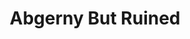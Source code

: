 ---
slug: abgerny-but-ruined-1705
title: Abgerny But Ruined
description: "Abgerny But Ruined is an exciting online game. Play for free directly in your browser!"
icon: /images/popular_mods/Abgerny But Ruined.png
url: https://wowtbc.net/sprunkin/abgerny-ruined/index.html
previewImage: /images/popular_mods/Abgerny But Ruined.png
type: popular mods

# SEO配置
seo:
  title: "Abgerny But Ruined - Play Free Online Game | Fun Browser Games"
  description: "Abgerny But Ruined - Play this fun online game for free in your browser. No download required!"
  ogImage: "/images/popular_mods/Abgerny But Ruined.png"
  keywords: "abgerny-but-ruined-1705, online game, browser game, free game, popular mods game, play online"

videoUrls:
  - https://www.youtube.com/embed/example1
  - https://www.youtube.com/embed/example2

whyPlay:
  title: "Why Play Abgerny But Ruined?"
  items:
    - "Immersive Gameplay: Abgerny But Ruined offers an engaging and immersive gaming experience that will keep you entertained for hours"
    - "Challenging Levels: Test your skills with increasingly difficult challenges and obstacles"
    - "Beautiful Graphics: Enjoy stunning visuals and smooth animations that bring the game world to life"
    - "Regular Updates: New content and features are added regularly to keep the game fresh and exciting"
    - "Free to Play: Experience all the fun without spending a penny"
    - "Community Features: Connect with other players, share strategies, and compete for high scores"
    - "Cross-Platform: Play on any device with a web browser, no downloads required"

features:
  title: "Key Features of Abgerny But Ruined"
  image: "/images/popular_mods/Abgerny But Ruined.png"
  items:
    - "Intuitive Controls: Easy to learn controls make Abgerny But Ruined accessible for players of all skill levels"
    - "Multiple Game Modes: Enjoy various gameplay options that provide different challenges and experiences"
    - "Character Customization: Personalize your gaming experience with unique characters and items"
    - "Achievement System: Complete special tasks to earn rewards and recognition"
    - "Leaderboards: Compete with players worldwide and see who can achieve the highest scores"

characteristics:
  title: "Game Characteristics"
  image: "/images/popular_mods/Abgerny But Ruined.png"
  items:
    - "Genre: Popular mods game with elements of strategy and skill"
    - "Difficulty: Suitable for both casual gamers and those seeking a challenge"
    - "Play Time: Quick sessions or extended gameplay, depending on your preference"
    - "Art Style: Vibrant and engaging visuals that enhance the gaming experience"
    - "Sound Design: Immersive audio that complements the gameplay perfectly"

info: "Abgerny But Ruined is an exciting online game that offers players a unique and engaging gaming experience. With its intuitive controls, stunning visuals, and challenging gameplay, Abgerny But Ruined provides hours of entertainment for players of all ages and skill levels. Whether you're looking for a quick gaming session during a break or an extended play session, Abgerny But Ruined delivers an immersive experience that will keep you coming back for more. The game features multiple levels of increasing difficulty, ensuring that players are constantly challenged as they progress. With regular updates adding new content and features, Abgerny But Ruined remains fresh and exciting, providing endless entertainment options for its growing community of players."

howToPlayIntro: "Welcome to Abgerny But Ruined! This guide will walk you through the basics and help you master the game. Whether you're a beginner or looking to improve your skills, these tips and instructions will enhance your gaming experience."

howToPlaySteps:
  - title: "Getting Started"
    description: "Begin your Abgerny But Ruined adventure by familiarizing yourself with the controls. Use your keyboard or mouse to navigate through the game interface. The tutorial will guide you through the basic mechanics and help you understand the objectives."
  - title: "Understanding the Objectives"
    description: "In Abgerny But Ruined, your main goal is to progress through levels by completing specific objectives. Each level presents unique challenges that require different strategies and approaches."
  - title: "Mastering the Controls"
    description: "Practice using the controls to improve your precision and reaction time. Abgerny But Ruined requires quick reflexes and strategic thinking to overcome obstacles and defeat opponents."
  - title: "Utilizing Power-ups"
    description: "Collect power-ups throughout the game to enhance your abilities and overcome difficult challenges. Each power-up offers unique advantages that can be crucial for success."
  - title: "Developing Strategies"
    description: "As you progress in Abgerny But Ruined, develop effective strategies for different scenarios. Analyze patterns, anticipate challenges, and adapt your approach to maximize your performance."

faq:
  title: "Frequently Asked Questions about Abgerny But Ruined"
  items:
    - question: "Is Abgerny But Ruined free to play?"
      answer: "Yes, Abgerny But Ruined is completely free to play directly in your web browser. No downloads or purchases are required to enjoy the full game experience."
    - question: "Can I play Abgerny But Ruined on mobile devices?"
      answer: "Yes, Abgerny But Ruined is optimized for both desktop and mobile play. You can enjoy the game on any device with a web browser and internet connection."
    - question: "Are there any in-game purchases?"
      answer: "While Abgerny But Ruined is free to play, there may be optional in-game purchases available for cosmetic items or additional features that don't affect core gameplay."
    - question: "How often is Abgerny But Ruined updated?"
      answer: "The developers regularly update Abgerny But Ruined with new content, features, and improvements based on player feedback and game performance."
    - question: "Can I play Abgerny But Ruined offline?"
      answer: "Currently, Abgerny But Ruined requires an internet connection to play as it's a browser-based online game."
    - question: "Is Abgerny But Ruined suitable for children?"
      answer: "Yes, Abgerny But Ruined is designed to be family-friendly and suitable for players of all ages."
    - question: "How do I report bugs or issues?"
      answer: "If you encounter any problems while playing Abgerny But Ruined, you can report them through the game's support page or contact the developers directly through their website."
    - question: "Still Have Questions?"
      answer: "If you have additional questions about Abgerny But Ruined that aren't covered in this FAQ, please visit our support center or contact our customer service team for assistance."
---